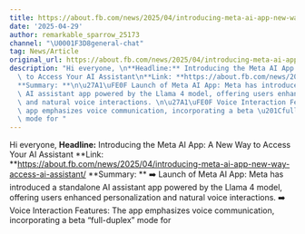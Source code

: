 ```yaml
---
title: https://about.fb.com/news/2025/04/introducing-meta-ai-app-new-way-access-ai-assistant/
date: '2025-04-29'
author: remarkable_sparrow_25173
channel: "\U0001F3D8general-chat"
tag: News/Article
original_url: https://about.fb.com/news/2025/04/introducing-meta-ai-app-new-way-access-ai-assistant/
description: "Hi everyone, \n**Headline:** Introducing the Meta AI App: A New Way\
  \ to Access Your AI Assistant\n**Link: **https://about.fb.com/news/2025/04/introducing-meta-ai-app-new-way-access-ai-assistant/\n\
  **Summary: **\n\u27A1\uFE0F Launch of Meta AI App: Meta has introduced a standalone\
  \ AI assistant app powered by the Llama 4 model, offering users enhanced personalization\
  \ and natural voice interactions. \n\u27A1\uFE0F Voice Interaction Features: The\
  \ app emphasizes voice communication, incorporating a beta \u201Cfull-duplex\u201D\
  \ mode for "
---
```


Hi everyone, 
**Headline:** Introducing the Meta AI App: A New Way to Access Your AI Assistant
**Link: **https://about.fb.com/news/2025/04/introducing-meta-ai-app-new-way-access-ai-assistant/
**Summary: **
➡️ Launch of Meta AI App: Meta has introduced a standalone AI assistant app powered by the Llama 4 model, offering users enhanced personalization and natural voice interactions. 
➡️ Voice Interaction Features: The app emphasizes voice communication, incorporating a beta “full-duplex” mode for 